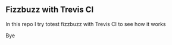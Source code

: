 ## Fizzbuzz with Trevis CI

In this repo I try totest fizzbuzz with Trevis CI to see how it works

Bye
